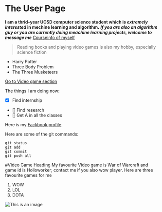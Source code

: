 # The User Page
**I am a thrid-year UCSD computer science student which is _extremely interested_ in mechine learning and algorithm.**
***If you are also an algorithm guy or you are currently doing meachine learning projects, welcome to message me***
[Courseinfo of myself](Personalinfo.md)


>Reading books and playing video games is also my hobby, especially science fiction 
- Harry Potter
- Three Body Problem
- The Three Musketeers

[Go to Video game section](#video-game-heading)
  
The things I am doing now:
- [x] Find internship
- [] Find research 
- [] Get A in all the classes
  
Here is my [Fackbook profile](https://www.facebook.com/profile.php?id=100074251152509).

Here are some of the git commands:
```
git status
git add
git commit
git push all
```

#Video Game Heading
 My favourite Video game is War of Warcraft and game id is Holloworker; contact me if you also wow player.
 Here are three favourite games for me
 1. WOW
 2. LOL
 3. DOTA

![This is an image](https://cdn.britannica.com/49/127649-050-31417AF3/Heath-Ledger-Joker-Christian-Bale-The-Dark-Knight-2008.jpg)